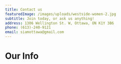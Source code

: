 ```yaml
---
title: Contact us
featuredImage: /images/uploads/westside-women-2.jpg
subtitle: Join today, or ask us anything!
address: 1306 Wellington St. W, Ottawa, ON K1Y 3B6
phone: (613)-240-9121
email: siamottawa@gmail.com
---
```

# Our Info
